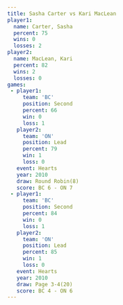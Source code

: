 ```yaml
---
title: Sasha Carter vs Kari MacLean
player1:             
  name: Carter, Sasha
  percent: 75        
  wins: 0            
  losses: 2          
player2:             
  name: MacLean, Kari
  percent: 82        
  wins: 2            
  losses: 0          
games:
 - player1:          
     team: 'BC'      
     position: Second
     percent: 66     
     win: 0          
     loss: 1         
   player2:        
     team: 'ON'    
     position: Lead
     percent: 79   
     win: 1        
     loss: 0       
   event: Hearts       
   year: 2010          
   draw: Round Robin(8)
   score: BC 6 - ON 7  
 - player1:          
     team: 'BC'      
     position: Second
     percent: 84     
     win: 0          
     loss: 1         
   player2:        
     team: 'ON'    
     position: Lead
     percent: 85   
     win: 1        
     loss: 0       
   event: Hearts     
   year: 2010        
   draw: Page 3-4(20)
   score: BC 4 - ON 6
---
```

